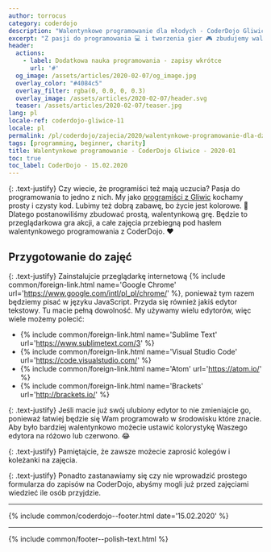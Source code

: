 ```yaml
---
author: torrocus
category: coderdojo
description: "Walentynkowe programowanie dla młodych - CoderDojo Gliwice #11"
excerpt: "Z pasji do programowania 💻 i tworzenia gier 🎮 zbudujemy walentynkową grę! ❤️"
header:
  actions:
    - label: Dodatkowa nauka programowania - zapisy wkrótce
      url: '#'
  og_image: /assets/articles/2020-02-07/og_image.jpg
  overlay_color: "#4084c5"
  overlay_filter: rgba(0, 0.0, 0, 0.3)
  overlay_image: /assets/articles/2020-02-07/header.svg
  teaser: /assets/articles/2020-02-07/teaser.jpg
lang: pl
locale-ref: coderdojo-gliwice-11
locale: pl
permalink: /pl/coderdojo/zajecia/2020/walentynkowe-programowanie-dla-dzieci-coderdojo-gliwice/
tags: [programming, beginner, charity]
title: Walentynkowe programowanie - CoderDojo Gliwice - 2020-01
toc: true
toc_label: CoderDojo - 15.02.2020
---
```


{: .text-justify}
Czy wiecie, że programiści też mają uczucia?
Pasja do programowania to jedno z nich.
My jako [programiści z Gliwic](https://fractalsoft.org/pl/zespol) kochamy prosty i czysty kod.
Lubimy też dobrą zabawę, bo życie jest kolorowe.
🦄
Dlatego postanowiliśmy zbudować prostą, walentynkową grę.
Będzie to przeglądarkowa gra akcji, a całe zajęcia przebiegną pod hasłem walentynkowego programowania z CoderDojo.
❤️

## Przygotowanie do zajęć

{: .text-justify}
Zainstalujcie przeglądarkę internetową
{% include common/foreign-link.html name='Google Chrome' url='https://www.google.com/intl/pl_pl/chrome/' %},
ponieważ tym razem będziemy pisać w języku JavaScript.
Przyda się również jakiś edytor tekstowy.
Tu macie pełną dowolność.
My używamy wielu edytorów, więc wiele możemy polecić:
+ {% include common/foreign-link.html name='Sublime Text' url='https://www.sublimetext.com/3' %}
+ {% include common/foreign-link.html name='Visual Studio Code' url='https://code.visualstudio.com/' %}
+ {% include common/foreign-link.html name='Atom' url='https://atom.io/' %}
+ {% include common/foreign-link.html name='Brackets' url='http://brackets.io/' %}

{: .text-justify}
Jeśli macie już swój ulubiony edytor to nie zmieniajcie go,
ponieważ łatwiej będzie się Wam programowało w środowisku które znacie.
Aby było bardziej walentynkowo możecie ustawić kolorystykę Waszego edytora na różowo lub czerwono.
😂

{: .text-justify}
Pamiętajcie, że zawsze możecie zaprosić kolegów i koleżanki na zajęcia.

{: .text-justify}
Ponadto zastanawiamy się czy nie wprowadzić prostego formularza do zapisów na CoderDojo, abyśmy mogli już przed zajęciami wiedzieć ile osób przyjdzie.

----

{% include common/coderdojo--footer.html date='15.02.2020' %}

----
{% include common/footer--polish-text.html %}
